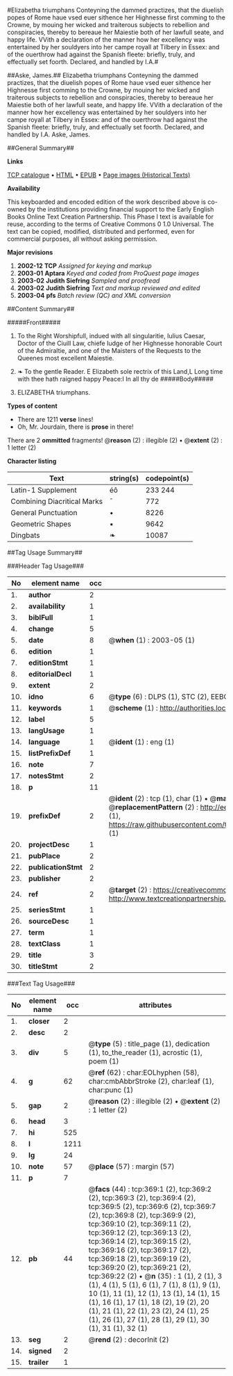 #Elizabetha triumphans Conteyning the dammed practizes, that the diuelish popes of Rome haue vsed euer sithence her Highnesse first comming to the Crowne, by mouing her wicked and traiterous subjects to rebellion and conspiracies, thereby to bereaue her Maiestie both of her lawfull seate, and happy life. VVith a declaration of the manner how her excellency was entertained by her souldyers into her campe royall at Tilbery in Essex: and of the ouerthrow had against the Spanish fleete: briefly, truly, and effectually set foorth. Declared, and handled by I.A.#

##Aske, James.##
Elizabetha triumphans Conteyning the dammed practizes, that the diuelish popes of Rome haue vsed euer sithence her Highnesse first comming to the Crowne, by mouing her wicked and traiterous subjects to rebellion and conspiracies, thereby to bereaue her Maiestie both of her lawfull seate, and happy life. VVith a declaration of the manner how her excellency was entertained by her souldyers into her campe royall at Tilbery in Essex: and of the ouerthrow had against the Spanish fleete: briefly, truly, and effectually set foorth. Declared, and handled by I.A.
Aske, James.

##General Summary##

**Links**

[TCP catalogue](http://www.ota.ox.ac.uk/tcp/)  • 
[HTML](http://tei.it.ox.ac.uk/tcp/Texts-HTML/free/A22/A22071.html)  • 
[EPUB](http://tei.it.ox.ac.uk/tcp/Texts-EPUB/free/A22/A22071.epub) • 
[Page images (Historical Texts)](https://data.historicaltexts.jisc.ac.uk/view?pubId=eebo-99836118e&pageId=eebo-99836118e-369-1)

**Availability**

This keyboarded and encoded edition of the
	       work described above is co-owned by the institutions
	       providing financial support to the Early English Books
	       Online Text Creation Partnership. This Phase I text is
	       available for reuse, according to the terms of Creative
	       Commons 0 1.0 Universal. The text can be copied,
	       modified, distributed and performed, even for
	       commercial purposes, all without asking permission.

**Major revisions**

1. __2002-12__ __TCP__ *Assigned for keying and markup*
1. __2003-01__ __Aptara__ *Keyed and coded from ProQuest page images*
1. __2003-02__ __Judith Siefring__ *Sampled and proofread*
1. __2003-02__ __Judith Siefring__ *Text and markup reviewed and edited*
1. __2003-04__ __pfs__ *Batch review (QC) and XML conversion*

##Content Summary##

#####Front#####

1. To the Right Worshipfull, indued
with all singularitie, Iulius Caesar, Doctor of
the Ciuill Law, chiefe Iudge of her Highnesse
honorable Court of the Admiraltie,
and one of the Maisters of the Requests
to the Queenes most excellent
Maiestie.

1. ❧ To the gentle Reader.
E Elizabeth sole rectrix of this Land,L Long time with thee hath raigned happy Peace:I In all thy de
#####Body#####

1. ELIZABETHA
triumphans.

**Types of content**

  * There are 1211 **verse** lines!
  * Oh, Mr. Jourdain, there is **prose** in there!

There are 2 **ommitted** fragments! 
 @__reason__ (2) : illegible (2)  •  @__extent__ (2) : 1 letter (2)

**Character listing**


|Text|string(s)|codepoint(s)|
|---|---|---|
|Latin-1 Supplement|éô|233 244|
|Combining             Diacritical Marks|̄|772|
|General Punctuation|•|8226|
|Geometric Shapes|▪|9642|
|Dingbats|❧|10087|

##Tag Usage Summary##

###Header Tag Usage###

|No|element name|occ|attributes|
|---|---|---|---|
|1.|__author__|2||
|2.|__availability__|1||
|3.|__biblFull__|1||
|4.|__change__|5||
|5.|__date__|8| @__when__ (1) : 2003-05 (1)|
|6.|__edition__|1||
|7.|__editionStmt__|1||
|8.|__editorialDecl__|1||
|9.|__extent__|2||
|10.|__idno__|6| @__type__ (6) : DLPS (1), STC (2), EEBO-CITATION (1), PROQUEST (1), VID (1)|
|11.|__keywords__|1| @__scheme__ (1) : http://authorities.loc.gov/ (1)|
|12.|__label__|5||
|13.|__langUsage__|1||
|14.|__language__|1| @__ident__ (1) : eng (1)|
|15.|__listPrefixDef__|1||
|16.|__note__|7||
|17.|__notesStmt__|2||
|18.|__p__|11||
|19.|__prefixDef__|2| @__ident__ (2) : tcp (1), char (1)  •  @__matchPattern__ (2) : ([0-9\-]+):([0-9IVX]+) (1), (.+) (1)  •  @__replacementPattern__ (2) : http://eebo.chadwyck.com/downloadtiff?vid=$1&page=$2 (1), https://raw.githubusercontent.com/textcreationpartnership/Texts/master/tcpchars.xml#$1 (1)|
|20.|__projectDesc__|1||
|21.|__pubPlace__|2||
|22.|__publicationStmt__|2||
|23.|__publisher__|2||
|24.|__ref__|2| @__target__ (2) : https://creativecommons.org/publicdomain/zero/1.0/ (1), http://www.textcreationpartnership.org/docs/. (1)|
|25.|__seriesStmt__|1||
|26.|__sourceDesc__|1||
|27.|__term__|1||
|28.|__textClass__|1||
|29.|__title__|3||
|30.|__titleStmt__|2||


###Text Tag Usage###

|No|element name|occ|attributes|
|---|---|---|---|
|1.|__closer__|2||
|2.|__desc__|2||
|3.|__div__|5| @__type__ (5) : title_page (1), dedication (1), to_the_reader (1), acrostic (1), poem (1)|
|4.|__g__|62| @__ref__ (62) : char:EOLhyphen (58), char:cmbAbbrStroke (2), char:leaf (1), char:punc (1)|
|5.|__gap__|2| @__reason__ (2) : illegible (2)  •  @__extent__ (2) : 1 letter (2)|
|6.|__head__|3||
|7.|__hi__|525||
|8.|__l__|1211||
|9.|__lg__|24||
|10.|__note__|57| @__place__ (57) : margin (57)|
|11.|__p__|7||
|12.|__pb__|44| @__facs__ (44) : tcp:369:1 (2), tcp:369:2 (2), tcp:369:3 (2), tcp:369:4 (2), tcp:369:5 (2), tcp:369:6 (2), tcp:369:7 (2), tcp:369:8 (2), tcp:369:9 (2), tcp:369:10 (2), tcp:369:11 (2), tcp:369:12 (2), tcp:369:13 (2), tcp:369:14 (2), tcp:369:15 (2), tcp:369:16 (2), tcp:369:17 (2), tcp:369:18 (2), tcp:369:19 (2), tcp:369:20 (2), tcp:369:21 (2), tcp:369:22 (2)  •  @__n__ (35) : 1 (1), 2 (1), 3 (1), 4 (1), 5 (1), 6 (1), 7 (1), 8 (1), 9 (1), 10 (1), 11 (1), 12 (1), 13 (1), 14 (1), 15 (1), 16 (1), 17 (1), 18 (2), 19 (2), 20 (1), 21 (1), 22 (1), 23 (2), 24 (1), 25 (1), 26 (1), 27 (1), 28 (1), 29 (1), 30 (1), 31 (1), 32 (1)|
|13.|__seg__|2| @__rend__ (2) : decorInit (2)|
|14.|__signed__|2||
|15.|__trailer__|1||
